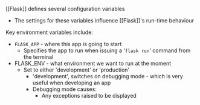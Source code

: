 [[Flask]] defines several configuration variables
- The settings for these variables influence [[Flask]]'s run-time behaviour

Key environment variables include:
- `FLASK_APP` - where this app is going to start
	- Specifies the app to run when issuing a '`flask run`' command from the terminal
- FLASK_ENV - what environment we want to run at the moment
	- Set to either 'development' or 'production'
		- 'development', switches on debugging mode - which is very useful when developing an app
		- Debugging mode causes:
			- Any exceptions raised to be displayed
